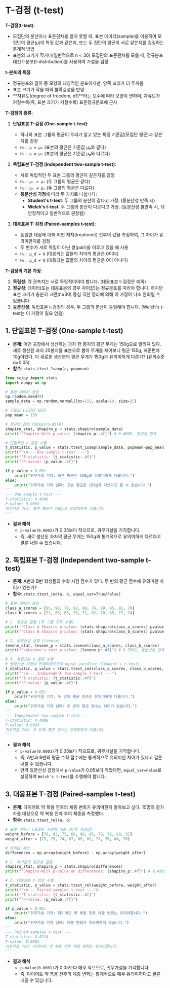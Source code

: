 # T-검정 (t-test)

**T-검정(t-test)**:
- 모집단의 분산이나 표준편차를 알지 못할 때, 표본 데이터(sample)를 이용하여 모집단의 평균(μ)이 특정 값과 같은지, 또는 두 집단의 평균이 서로 같은지를 검정하는 통계적 방법
- 표본의 크기가 작거나(일반적으로 n < 30) 모집단의 표준편차를 모를 때, 정규분포 대신 t-분포(t-distribution)를 사용하여 가설을 검정

**t-분포의 특징**:
- 정규분포와 같이 종 모양의 대칭적인 분포이지만, 양쪽 꼬리가 더 두꺼움
- 표본 크기가 작을 때의 불확실성을 반영
- **자유도(degree of freedom, df)**라는 모수에 따라 모양이 변하며, 자유도가 커질수록(즉, 표본 크기가 커질수록) 표준정규분포에 근사

**T-검정의 종류**:
1.  **단일표본 T-검정 (One-sample t-test)**:
    - 하나의 표본 그룹의 평균이 우리가 알고 있는 특정 기준값(모집단 평균)과 같은지를 검정
    - `H₀: μ = μ₀` (표본의 평균은 기준값 μ₀와 같다)
    - `H₁: μ ≠ μ₀` (표본의 평균은 기준값 μ₀와 다르다)

2.  **독립표본 T-검정 (Independent two-sample t-test)**:
    - 서로 독립적인 두 표본 그룹의 평균이 같은지를 검정
    - `H₀: μ₁ = μ₂` (두 그룹의 평균은 같다)
    - `H₁: μ₁ ≠ μ₂` (두 그룹의 평균은 다르다)
    - **등분산성 가정**에 따라 두 가지로 나뉩니다:
        - **Student's t-test**: 두 그룹의 분산이 같다고 가정. (등분산성 만족 시)
        - **Welch's t-test**: 두 그룹의 분산이 다르다고 가정. (등분산성 불만족 시, 더 안정적이고 일반적으로 권장됨)

3.  **대응표본 T-검정 (Paired-samples t-test)**:
    - 동일한 대상에 대해 어떤 처치(treatment) 전후의 값을 측정하여, 그 차이가 유의미한지를 검정
    - 두 변수가 서로 독립이 아닌 쌍(pair)을 이루고 있을 때 사용
    - `H₀: μ_d = 0` (대응되는 값들의 차이의 평균은 0이다)
    - `H₁: μ_d ≠ 0` (대응되는 값들의 차이의 평균은 0이 아니다)

**T-검정의 기본 가정**:
1.  **독립성**: 각 관측치는 서로 독립적이어야 합니다. (대응표본 t-검정은 예외)
2.  **정규성**: 데이터(또는 대응표본의 경우 차이값)는 정규분포를 따라야 합니다. 하지만 표본 크기가 충분히 크면(n≥30) 중심 극한 정리에 의해 이 가정이 다소 완화될 수 있습니다.
3.  **등분산성**: 독립표본 t-검정의 경우, 두 그룹의 분산이 동일해야 합니다. (Welch's t-test는 이 가정이 필요 없음)

## 1. 단일표본 T-검정 (One-sample t-test)

- **문제**: 어떤 공장에서 생산하는 과자 한 봉지의 평균 무게는 150g으로 알려져 있다. 새로 생산된 과자 25봉지를 표본으로 뽑아 무게를 재어보니 평균 155g, 표준편차 10g이었다. 이 새로운 생산분의 평균 무게가 150g과 유의미하게 다른가? (유의수준 α=0.05)
- **함수**: `stats.ttest_1samp(a, popmean)`
```python
from scipy import stats
import numpy as np

# 표본 데이터 생성
np.random.seed(0)
sample_data = np.random.normal(loc=155, scale=10, size=25)

# 기준값 (모집단 평균)
pop_mean = 150

# 정규성 검정 (Shapiro-Wilk)
shapiro_stat, shapiro_p = stats.shapiro(sample_data)
print(f"Shapiro-Wilk p-value: {shapiro_p:.4f}") # 0.4065, 정규성 만족

# 단일표본 t-검정 수행
t_statistic, p_value = stats.ttest_1samp(sample_data, popmean=pop_mean)
print(f"\n--- One-sample t-test ---")
print(f"T-statistic: {t_statistic:.4f}")
print(f"P-value: {p_value:.4f}")

if p_value < 0.05:
    print("귀무가설 기각: 표본 평균은 150g과 유의미하게 다릅니다.")
else:
    print("귀무가설 기각 실패: 표본 평균은 150g과 다르다고 할 수 없습니다.")
'''
--- One-sample t-test ---
T-statistic: 4.4596
P-value: 0.0002
귀무가설 기각: 표본 평균은 150g과 유의미하게 다릅니다.
'''
```
- **결과 해석**
    - `p-value(0.0002)`가 0.05보다 작으므로, 귀무가설을 기각합니다.
    - 즉, 새로 생산된 과자의 평균 무게는 150g과 통계적으로 유의미하게 다르다고 결론 내릴 수 있습니다.

## 2. 독립표본 T-검정 (Independent two-sample t-test)

- **문제**: A반과 B반 학생들의 수학 시험 점수가 있다. 두 반의 평균 점수에 유의미한 차이가 있는가?
- **함수**: `stats.ttest_ind(a, b, equal_var=True/False)`
```python
# 표본 데이터 생성
class_a_scores = [85, 90, 78, 92, 88, 76, 89, 95, 81, 79]
class_b_scores = [72, 80, 68, 75, 71, 82, 70, 65, 77, 74]

# 1. 정규성 검정 (두 그룹 모두 수행)
print(f"Class A Shapiro p-value: {stats.shapiro(class_a_scores).pvalue:.4f}") # 0.6263
print(f"Class B Shapiro p-value: {stats.shapiro(class_b_scores).pvalue:.4f}") # 0.9882, 모두 정규성 만족

# 2. 등분산성 검정 (Levene)
levene_stat, levene_p = stats.levene(class_a_scores, class_b_scores)
print(f"\nLevene's test p-value: {levene_p:.4f}") # 0.3562, 등분산성 만족 (p > 0.05)

# 3. 독립표본 t-검정 수행
# 등분산성 가정이 만족되었으므로 equal_var=True (Student's t-test)
t_statistic, p_value = stats.ttest_ind(class_a_scores, class_b_scores, equal_var=True)
print(f"\n--- Independent two-sample t-test ---")
print(f"T-statistic: {t_statistic:.4f}")
print(f"P-value: {p_value:.4f}")

if p_value < 0.05:
    print("귀무가설 기각: 두 반의 평균 점수는 유의미하게 다릅니다.")
else:
    print("귀무가설 기각 실패: 두 반의 평균 점수는 차이가 없습니다.")
'''
--- Independent two-sample t-test ---
T-statistic: 4.4889
P-value: 0.0003
귀무가설 기각: 두 반의 평균 점수는 유의미하게 다릅니다.
'''
```
- **결과 해석**
    - `p-value(0.0003)`가 0.05보다 작으므로, 귀무가설을 기각합니다.
    - 즉, A반과 B반의 평균 수학 점수에는 통계적으로 유의미한 차이가 있다고 결론 내릴 수 있습니다.
    - 만약 등분산성 검정에서 `p-value`가 0.05보다 작았다면, `equal_var=False`로 설정하여 `Welch's t-test`를 수행해야 합니다.

## 3. 대응표본 T-검정 (Paired-samples t-test)

- **문제**: 다이어트 약 복용 전후의 체중 변화가 유의미한지 알아보고 싶다. 10명의 참가자를 대상으로 약 복용 전과 후의 체중을 측정했다.
- **함수**: `stats.ttest_rel(a, b)`
```python
# 표본 데이터 (동일한 사람에 대한 전/후 측정값)
weight_before = [78, 82, 75, 68, 90, 85, 79, 72, 88, 81]
weight_after = [75, 79, 74, 67, 85, 82, 77, 70, 84, 78]

# 차이값 계산
differences = np.array(weight_before) - np.array(weight_after)

# 1. 차이값의 정규성 검정
shapiro_stat, shapiro_p = stats.shapiro(differences)
print(f"Shapiro-Wilk p-value on differences: {shapiro_p:.4f}") # 0.4365, 정규성 만족

# 2. 대응표본 t-검정 수행
t_statistic, p_value = stats.ttest_rel(weight_before, weight_after)
print(f"\n--- Paired-samples t-test ---")
print(f"T-statistic: {t_statistic:.4f}")
print(f"P-value: {p_value:.4f}")

if p_value < 0.05:
    print("귀무가설 기각: 다이어트 약 복용 전후 체중 변화는 유의미합니다.")
else:
    print("귀무가설 기각 실패: 체중 변화가 유의미하지 않습니다.")
'''
--- Paired-samples t-test ---
T-statistic: 6.8214
P-value: 0.0001
귀무가설 기각: 다이어트 약 복용 전후 체중 변화는 유의미합니다.
'''
```
- **결과 해석**
    - `p-value(0.0001)`가 0.05보다 매우 작으므로, 귀무가설을 기각합니다.
    - 즉, 다이어트 약 복용 전후의 체중 변화는 통계적으로 매우 유의미하다고 결론 내릴 수 있습니다.
